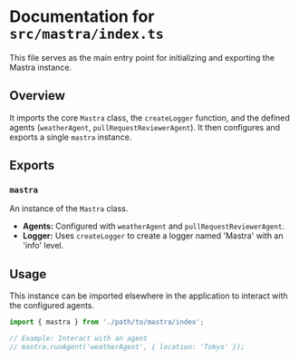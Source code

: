 # Documentation for `src/mastra/index.ts`

This file serves as the main entry point for initializing and exporting the Mastra instance.

## Overview

It imports the core `Mastra` class, the `createLogger` function, and the defined agents (`weatherAgent`, `pullRequestReviewerAgent`). It then configures and exports a single `mastra` instance.

## Exports

### `mastra`

An instance of the `Mastra` class.

- **Agents:** Configured with `weatherAgent` and `pullRequestReviewerAgent`.
- **Logger:** Uses `createLogger` to create a logger named 'Mastra' with an 'info' level.

## Usage

This instance can be imported elsewhere in the application to interact with the configured agents.

```typescript
import { mastra } from './path/to/mastra/index';

// Example: Interact with an agent
// mastra.runAgent('weatherAgent', { location: 'Tokyo' });
```
